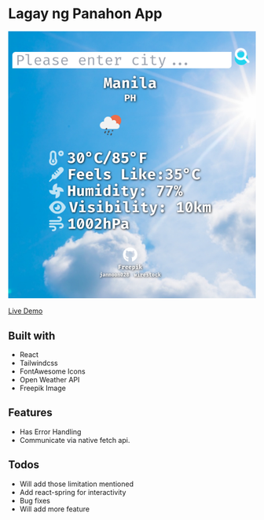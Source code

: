 # Lagay ng Panahon App

![sample](./panahon.png)

[Live Demo](https://vinz009.github.io/weather-app/)

## Built with
   - React
   - Tailwindcss
   - FontAwesome Icons
   - Open Weather API
   - Freepik Image

## Features
   - Has Error Handling
   - Communicate via native fetch api.

## Todos
   - Will add those limitation mentioned
   - Add react-spring for interactivity
   - Bug fixes
   - Will add more feature
